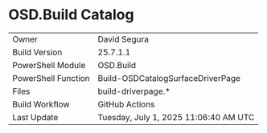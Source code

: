 ﻿# OSD.Build Catalog

| | |
|-|-|
| Owner | David Segura |
| Build Version | 25.7.1.1 |
| PowerShell Module | OSD.Build |
| PowerShell Function | Build-OSDCatalogSurfaceDriverPage |
| Files | build-driverpage.* |
| Build Workflow | GitHub Actions |
| Last Update | Tuesday, July 1, 2025 11:06:40 AM UTC |
